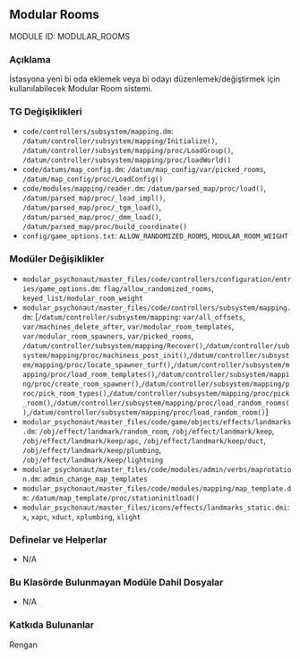 ## Modular Rooms

MODULE ID: MODULAR_ROOMS

### Açıklama

İstasyona yeni bi oda eklemek veya bi odayı düzenlemek/değiştirmek için kullanılabilecek Modular Room sistemi.

### TG Değişiklikleri

- `code/controllers/subsystem/mapping.dm`: `/datum/controller/subsystem/mapping/Initialize()`, `/datum/controller/subsystem/mapping/proc/LoadGroup()`, `/datum/controller/subsystem/mapping/proc/loadWorld()`
- `code/datums/map_config.dm`: `/datum/map_config/var/picked_rooms`, `/datum/map_config/proc/LoadConfig()`
- `code/modules/mapping/reader.dm`: `/datum/parsed_map/proc/load()`, `/datum/parsed_map/proc/_load_impl()`, `/datum/parsed_map/proc/_tgm_load()`, `/datum/parsed_map/proc/_dmm_load()`, `/datum/parsed_map/proc/build_coordinate()`
- `config/game_options.txt`: `ALLOW_RANDOMIZED_ROOMS`, `MODULAR_ROOM_WEIGHT`

### Modüler Değişiklikler

- `modular_psychonaut/master_files/code/controllers/configuration/entries/game_options.dm`: `flag/allow_randomized_rooms`, `keyed_list/modular_room_weight`
- `modular_psychonaut/master_files/code/controllers/subsystem/mapping.dm`: [`/datum/controller/subsystem/mapping`: `var/all_offsets`, `var/machines_delete_after`, `var/modular_room_templates`, `var/modular_room_spawners`, `var/picked_rooms`, `/datum/controller/subsystem/mapping/Recover()`,`/datum/controller/subsystem/mapping/proc/machiness_post_init()`,`/datum/controller/subsystem/mapping/proc/locate_spawner_turf()`,`/datum/controller/subsystem/mapping/proc/load_room_templates()`,`/datum/controller/subsystem/mapping/proc/create_room_spawner()`,`/datum/controller/subsystem/mapping/proc/pick_room_types()`,`/datum/controller/subsystem/mapping/proc/pick_room()`,`/datum/controller/subsystem/mapping/proc/load_random_rooms()`,`/datum/controller/subsystem/mapping/proc/load_random_room()`]
- `modular_psychonaut/master_files/code/game/objects/effects/landmarks.dm`: `/obj/effect/landmark/random_room`, `/obj/effect/landmark/keep`, `/obj/effect/landmark/keep/apc`, `/obj/effect/landmark/keep/duct`, `/obj/effect/landmark/keep/plumbing`, `/obj/effect/landmark/keep/lightning`
- `modular_psychonaut/master_files/code/modules/admin/verbs/maprotation.dm`: `admin_change_map_templates`
- `modular_psychonaut/master_files/code/modules/mapping/map_template.dm`: `/datum/map_template/proc/stationinitload()`
- `modular_psychonaut/master_files/icons/effects/landmarks_static.dmi`: `x`, `xapc`, `xduct`, `xplumbing`, `xlight`

### Definelar ve Helperlar

- N/A

### Bu Klasörde Bulunmayan Modüle Dahil Dosyalar

- N/A

### Katkıda Bulunanlar

Rengan
